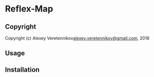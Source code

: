 # Reflex-Map
## Copyright

Copyright (c) Alexey Veretennikov<alexey.veretennikov@gmail.com>, 2018

## Usage

## Installation
